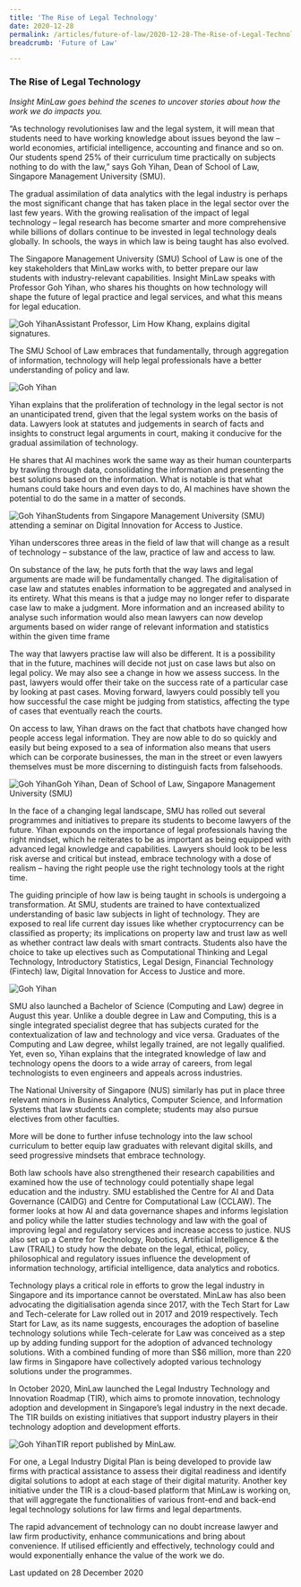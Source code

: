 ```yaml
---
title: 'The Rise of Legal Technology'
date: 2020-12-28
permalink: /articles/future-of-law/2020-12-28-The-Rise-of-Legal-Technology
breadcrumb: 'Future of Law'

---
```



### **The Rise of Legal Technology**

<i>Insight MinLaw goes behind the scenes to uncover stories about how the work we do impacts you.</i>
<br>

“As technology revolutionises law and the legal system, it will mean that students need to have working knowledge about issues beyond the law – world economies, artificial intelligence, accounting and finance and so on. Our students spend 25% of their curriculum time practically on subjects nothing to do with the law,” says Goh Yihan, Dean of School of Law, Singapore Management University (SMU).

The gradual assimilation of data analytics with the legal industry is perhaps the most significant change that has taken place in the legal sector over the last few years. With the growing realisation of the impact of legal technology – legal research has become smarter and more comprehensive while billions of dollars continue to be invested in legal technology deals globally. In schools, the ways in which law is being taught has also evolved.  

The Singapore Management University (SMU) School of Law is one of the key stakeholders that MinLaw works with, to better prepare our law students with industry-relevant capabilities. Insight MinLaw speaks with Professor Goh Yihan, who shares his thoughts on how technology will shape the future of legal practice and legal services, and what this means for legal education.

<div class="image">
  <img src="/images/GYH1.jpg" title="Goh Yihan" alt="Goh Yihan">Assistant Professor, Lim How Khang, explains digital signatures.
</div>

The SMU School of Law embraces that fundamentally, through aggregation of information, technology will help legal professionals have a better understanding of policy and law.

<div class="image">
  <img src="/images/GYH2.jpg/" title="Goh Yihan" alt="Goh Yihan">
</div>  

Yihan explains that the proliferation of technology in the legal sector is not an unanticipated trend, given that the legal system works on the basis of data. Lawyers look at statutes and judgements in search of facts and insights to construct legal arguments in court, making it conducive for the gradual assimilation of technology.

He shares that AI machines work the same way as their human counterparts by trawling through data, consolidating the information and presenting the best solutions based on the information. What is notable is that what humans could take hours and even days to do, AI machines have shown the potential to do the same in a matter of seconds.
 
 <div class="image">
  <img src="/images/GYH3.jpg" title="Goh Yihan" alt="Goh Yihan">Students from Singapore Management University (SMU) attending a seminar on Digital Innovation for Access to Justice.</div>
 
Yihan underscores three areas in the field of law that will change as a result of technology – substance of the law, practice of law and access to law.

On substance of the law, he puts forth that the way laws and legal arguments are made will be fundamentally changed. The digitalisation of case law and statutes enables information to be aggregated and analysed in its entirety. What this means is that a judge may no longer refer to disparate case law to make a judgment. More information and an increased ability to analyse such information would also mean lawyers can now develop arguments based on wider range of relevant information and statistics within the given time frame

The way that lawyers practise law will also be different. It is a possibility that in the future, machines will decide not just on case laws but also on legal policy. We may also see a change in how we assess success. In the past, lawyers would offer their take on the success rate of a particular case by looking at past cases. Moving forward, lawyers could possibly tell you how successful the case might be judging from statistics, affecting the type of cases that eventually reach the courts. 

On access to law, Yihan draws on the fact that chatbots have changed how people access legal information. They are now able to do so quickly and easily but being exposed to a sea of information also means that users which can be corporate businesses, the man in the street or even lawyers themselves must be more discerning to distinguish facts from falsehoods. 

<div class="image">
  <img src="/images/GYH4.jpg/" title="Goh Yihan" alt="Goh Yihan">Goh Yihan, Dean of School of Law, Singapore Management University (SMU)
</div>

In the face of a changing legal landscape, SMU has rolled out several programmes and initiatives to prepare its students to become lawyers of the future. Yihan expounds on the importance of legal professionals having the right mindset, which he reiterates to be as important as being equipped with advanced legal knowledge and capabilities. Lawyers should look to be less risk averse and critical but instead, embrace technology with a dose of realism – having the right people use the right technology tools at the right time. 

The guiding principle of how law is being taught in schools is undergoing a transformation. At SMU, students are trained to have contextualized understanding of basic law subjects in light of technology. They are exposed to real life current day issues like whether cryptocurrency can be classified as property; its implications on property law and trust law as well as whether contract law deals with smart contracts. Students also have the choice to take up electives such as Computational Thinking and Legal Technology, Introductory Statistics, Legal Design, Financial Technology (Fintech) law, Digital Innovation for Access to Justice and more.

<div class="image">
  <img src="/images/GYH5.jpg/" title="Goh Yihan" alt="Goh Yihan">
</div>

SMU also launched a Bachelor of Science (Computing and Law) degree in August this year. Unlike a double degree in Law and Computing, this is a single integrated specialist degree that has subjects curated for the contextualization of law and technology and vice versa. Graduates of the Computing and Law degree, whilst legally trained, are not legally qualified. Yet, even so, Yihan explains that the integrated knowledge of law and technology opens the doors to a wide array of careers, from legal technologists to even engineers and appeals across industries. 

The National University of Singapore (NUS) similarly has put in place three relevant minors in Business Analytics, Computer Science, and Information Systems that law students can complete; students may also pursue electives from other faculties. 

More will be done to further infuse technology into the law school curriculum to better equip law graduates with relevant digital skills, and seed progressive mindsets that embrace technology.

Both law schools have also strengthened their research capabilities and examined how the use of technology could potentially shape legal education and the industry. SMU established the Centre for AI and Data Governance (CAIDG) and Centre for Computational Law (CCLAW). The former looks at how AI and data governance shapes and informs legislation and policy while the latter studies technology and law with the goal of improving legal and regulatory services and increase access to justice. NUS also set up a Centre for Technology, Robotics, Artificial Intelligence & the Law (TRAIL) to study how the debate on the legal, ethical, policy, philosophical and regulatory issues influence the development of information technology, artificial intelligence, data analytics and robotics. 

Technology plays a critical role in efforts to grow the legal industry in Singapore and its importance cannot be overstated. MinLaw has also been advocating the digitialisation agenda since 2017, with the Tech Start for Law and Tech-celerate for Law rolled out in 2017 and 2019 respectively. Tech Start for Law, as its name suggests, encourages the adoption of baseline technology solutions while Tech-celerate for Law was conceived as a step up by adding funding support for the adoption of advanced technology solutions. With a combined funding of more than S$6 million, more than 220 law firms in Singapore have collectively adopted various technology solutions under the programmes.

In October 2020, MinLaw launched the Legal Industry Technology and Innovation Roadmap (TIR), which aims to promote innovation, technology adoption and development in Singapore’s legal industry in the next decade. The TIR builds on existing initiatives that support industry players in their technology adoption and development efforts.

<div class="image">
  <img src="/images/GYH6.jpg/" title="Goh Yihan" alt="Goh Yihan">TIR report published by MinLaw.
</div>

For one, a Legal Industry Digital Plan is being developed to provide law firms with practical assistance to assess their digital readiness and identify digital solutions to adopt at each stage of their digital maturity. Another key initiative under the TIR is a cloud-based platform that MinLaw is working on, that will aggregate the functionalities of various front-end and back-end legal technology solutions for law firms and legal departments.

The rapid advancement of technology can no doubt increase lawyer and law firm productivity, enhance communications and bring about convenience. If utilised efficiently and effectively, technology could and would exponentially enhance the value of the work we do. 

<p class="right-side-updated">Last updated on 28 December 2020</p>
